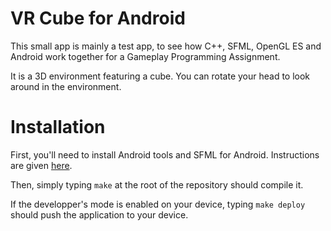 # VR Cube for Android
This small app is mainly a test app, to see how C++, SFML, OpenGL ES and
Android work together for a Gameplay Programming Assignment.

It is a 3D environment featuring a cube. You can rotate your head to look around in the environment.

# Installation
First, you'll need to install Android tools and SFML for Android. Instructions
are given
[here](https://github.com/keenanMcentee/GPProject2-AndroidVr/wiki/SFML-for-Android).

Then, simply typing `make` at the root of the repository should compile it.

If the developper's mode is enabled on your device, typing `make deploy` should
push the application to your device.
